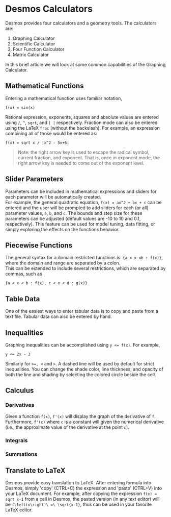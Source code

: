 # Desmos Calculators

Desmos provides four calculators and a geometry tools.  The calculators are:

1. Graphing Calculator
2. Scientific Calculator
3. Four Function Calculator
4. Matrix Calculator

In this brief article we will look at some common capabilities of the Graphing Calculator.




## Mathematical Functions

Entering a mathematical function uses familiar notation, 
```
f(x) = sin(x)
```

Rational expression, exponents, squares and absolute values are entered using `/`, `^`, `sqrt`, and `| |` respectively.  Fraction mode can also be entered
using the LaTeX `frac` (without the backslash).  For example, an expression combining all of those would be entered as:

```
f(x) = sqrt x / |x^2 - 5x+6|
```

> Note: the right arrow key is used to escape the radical symbol, current fraction, and exponent.  That is, once in exponent mode, the right arrow key
is needed to come out of the exponent level.
  



## Slider Parameters

Parameters can be included in mathematical expressions and sliders for each parameter will be automatically created.  
For example, the general quadratic equation, `f(x) = ax^2 + bx + c` can be entered and the user will be prompted to add sliders
for each (or all) parameter values, `a`, `b`, and `c`.  The bounds and step size for these parameters can be adjusted (default values are
-10 to 10 and 0.1, respectively).  This feature can be used for model tuning, data fitting, or simply exploring the effects on the 
functions behavior.  



## Piecewise Functions

The general syntax for a domain restricted functions is: `{a < x <b : f(x)}`, where the domain and range are separated by a colon.    
This can be extended to include several restrictions, which are separated by commas, such as
```
{a < x < b : f(x), c < x < d : g(x)}
```




## Table Data

One of the easiest ways to enter tabular data is to copy and paste from a text file.  Tabular data can also be entered by hand.




## Inequalities

Graphing inequalities can be accomplished using `y <= f(x)`.  For example, 
```
y <= 2x - 3
``` 

Similarly for `>=, <` and `>`.  A dashed line will be used by default for strict inequalities.  You can change the shade color, line 
thickness, and opacity of both the line and shading by selecting the colored circle beside the cell.



## Calculus 

### Derivatives

Given a function `f(x)`, `f'(x)` will display the graph of the derivative of `f`.  Furthermore, `f'(c)` where `c` is a constant
will given the numerical derivative (i.e., the approximate value of the derivative at the point `c`).  

### Integrals



### Summations




## Translate to LaTeX

Desmos provide easy translation to LaTeX. After entering formula into Desmos, simply 'copy' (CTRL+C) the expression
and 'paste' (CTRL+V) into your LaTeX document.  For example, after copying the expression `f(x) = sqrt x-1` from a cell in Desmos, the pasted version (in any text editor)
will be `f\left(x\right)\ =\ \sqrt{x-1}`, thus can be used in your favorite LaTeX editor.  


